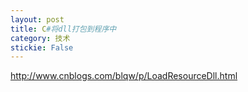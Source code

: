 ```yaml
---
layout: post
title: C#将dll打包到程序中 
category: 技术 
stickie: False
---
```

http://www.cnblogs.com/blqw/p/LoadResourceDll.html

